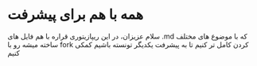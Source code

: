 # همه با هم برای پیشرفت
سلام عزیزان، در این ریپازیتوری قراره با هم فایل های .md که با موضوع های مختلف ساخته میشه رو با fork کردن کامل تر کنیم تا به پیشرفت یکدیگر تونسته باشیم کمکی کنیم
